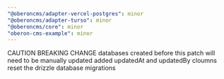 ```yaml
---
"@oberoncms/adapter-vercel-postgres": minor
"@oberoncms/adapter-turso": minor
"@oberoncms/core": minor
"oberon-cms-example": minor
---
```


CAUTION BREAKING CHANGE
databases created before this patch will need to be manually updated
added updatedAt and updatedBy cloumns
reset the drizzle database migrations
